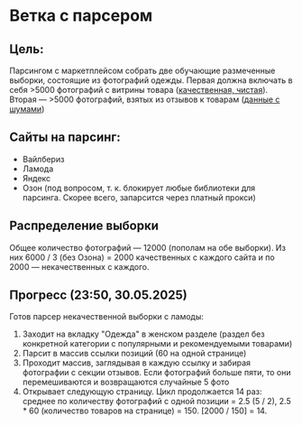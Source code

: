 
# Ветка с парсером

## Цель:

Парсингом с маркетплейсом собрать две обучающие размеченные выборки, состоящие из фотографий одежды. Первая должна включать в себя >5000 фотографий с витрины товара ([качественная, чистая](https://a.lmcdn.ru/img600x866/M/P/MP002XW1G0SE_26726427_1_v2_2x.jpg)). Вторая — >5000 фотографий, взятых из отзывов к товарам ([данные с шумами](https://a.lmcdn.ru/photoreview/?key=0b699489-c853-3c4d-7cc8-63614a3ddb69-photoreview-s3.jpeg))

## Сайты на парсинг:
<ul>
<li>Вайлбериз</li>
<li>Ламода</li>
<li>Яндекс</li>
<li>Озон (под вопросом, т. к. блокирует любые библиотеки для парсинга. Скорее всего, запарсится через платный прокси)</li>
</ul>

## Распределение выборки

Общее количество фотографий — 12000 (пополам на обе выборки). Из них 6000 / 3  (без Озона) = 2000 качественных с каждого сайта и по 2000 — некачественных с каждого.
## Прогресс (23:50, 30.05.2025)
Готов парсер некачественной выборки с ламоды:
<ol>  
<li>Заходит на вкладку "Одежда" в женском разделе (раздел без конкретной категории с популярными и рекомендуемыми товарами)</li>
<li>Парсит в массив ссылки позиций (60 на одной странице)</li>  
<li>Проходит массив, заглядывая в каждую ссылку и забирая фотографии с секции отзывов. Если фотографий больше пяти, то они перемешиваются и возвращаются случайные 5 фото</li>
<li>Открывает следующую страницу. Цикл продолжается 14 раз: среднее по количеству фотографий с одной позиции = 2.5 (5 / 2), 2.5 * 60 (количество товаров на странице) = 150. [2000 / 150] = 14. </li>
</ol>